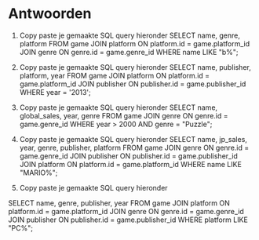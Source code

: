 # Antwoorden

1. Copy paste je gemaakte SQL query hieronder
   SELECT name, genre, platform FROM game JOIN platform ON platform.id = game.platform_id JOIN genre ON genre.id = game.genre_id WHERE name LIKE "b%";
   
2. Copy paste je gemaakte SQL query hieronder
SELECT name, publisher, platform, year FROM game JOIN platform ON platform.id = game.platform_id JOIN publisher ON publisher.id = game.publisher_id WHERE year = '2013';

3. Copy paste je gemaakte SQL query hieronder
SELECT name, global_sales, year, genre FROM game JOIN genre ON genre.id = game.genre_id WHERE year > 2000 AND genre = "Puzzle";

4. Copy paste je gemaakte SQL query hieronder
SELECT name, jp_sales, year, genre, publisher, platform FROM game JOIN genre ON genre.id = game.genre_id JOIN publisher ON publisher.id = game.publisher_id JOIN platform ON platform.id = game.platform_id WHERE name LIKE "MARIO%";

5. Copy paste je gemaakte SQL query hieronder
   
SELECT name, genre, publisher, year FROM game JOIN platform ON platform.id = game.platform_id JOIN genre ON genre.id = game.genre_id JOIN publisher ON publisher.id = game.publisher_id WHERE platform LIKE "PC%";